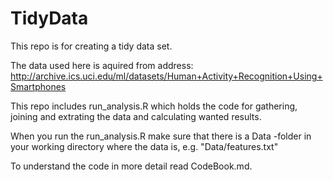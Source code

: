 TidyData
========

This repo is for creating a tidy data set.

The data used here is aquired from address: http://archive.ics.uci.edu/ml/datasets/Human+Activity+Recognition+Using+Smartphones

This repo includes run_analysis.R which holds the code for gathering, joining and extrating the data and calculating wanted results.

When you run the run_analysis.R make sure that there is a Data -folder in your working directory where the data is, e.g. "Data/features.txt"

To understand the code in more detail read CodeBook.md.
